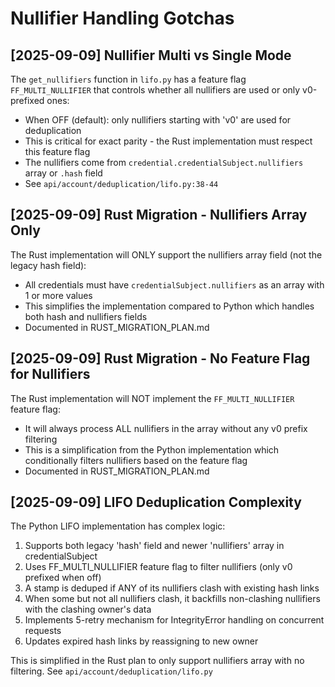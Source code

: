 # Nullifier Handling Gotchas

## [2025-09-09] Nullifier Multi vs Single Mode

The `get_nullifiers` function in `lifo.py` has a feature flag `FF_MULTI_NULLIFIER` that controls whether all nullifiers are used or only v0-prefixed ones:
- When OFF (default): only nullifiers starting with 'v0' are used for deduplication
- This is critical for exact parity - the Rust implementation must respect this feature flag
- The nullifiers come from `credential.credentialSubject.nullifiers` array or `.hash` field
- See `api/account/deduplication/lifo.py:38-44`

## [2025-09-09] Rust Migration - Nullifiers Array Only

The Rust implementation will ONLY support the nullifiers array field (not the legacy hash field):
- All credentials must have `credentialSubject.nullifiers` as an array with 1 or more values
- This simplifies the implementation compared to Python which handles both hash and nullifiers fields
- Documented in RUST_MIGRATION_PLAN.md

## [2025-09-09] Rust Migration - No Feature Flag for Nullifiers

The Rust implementation will NOT implement the `FF_MULTI_NULLIFIER` feature flag:
- It will always process ALL nullifiers in the array without any v0 prefix filtering
- This is a simplification from the Python implementation which conditionally filters nullifiers based on the feature flag
- Documented in RUST_MIGRATION_PLAN.md

## [2025-09-09] LIFO Deduplication Complexity

The Python LIFO implementation has complex logic:
1. Supports both legacy 'hash' field and newer 'nullifiers' array in credentialSubject
2. Uses FF_MULTI_NULLIFIER feature flag to filter nullifiers (only v0 prefixed when off)
3. A stamp is deduped if ANY of its nullifiers clash with existing hash links
4. When some but not all nullifiers clash, it backfills non-clashing nullifiers with the clashing owner's data
5. Implements 5-retry mechanism for IntegrityError handling on concurrent requests
6. Updates expired hash links by reassigning to new owner

This is simplified in the Rust plan to only support nullifiers array with no filtering.
See `api/account/deduplication/lifo.py`